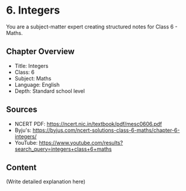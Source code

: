 # 6. Integers

You are a subject-matter expert creating structured notes for Class 6 - Maths.

## Chapter Overview
- Title: Integers
- Class: 6
- Subject: Maths
- Language: English
- Depth: Standard school level

## Sources
- NCERT PDF: https://ncert.nic.in/textbook/pdf/mesc0606.pdf
- Byju's: https://byjus.com/ncert-solutions-class-6-maths/chapter-6-integers/
- YouTube: https://www.youtube.com/results?search_query=integers+class+6+maths

## Content
(Write detailed explanation here)
